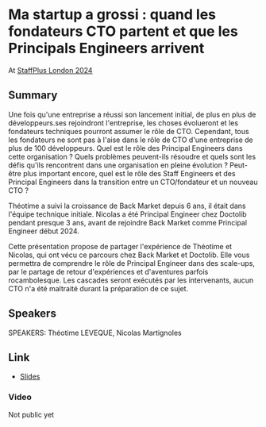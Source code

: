 # Ma startup a grossi : quand les fondateurs CTO partent et que les Principals Engineers arrivent

At [StaffPlus London 2024](https://agenda.cloudnord.fr/sessions/ma-startup-a-grossi-quand-les-)

## Summary

Une fois qu'une entreprise a réussi son lancement initial, de plus en plus de développeurs.ses rejoindront l'entreprise, les choses évolueront et les fondateurs techniques pourront assumer le rôle de CTO. Cependant, tous les fondateurs ne sont pas à l'aise dans le rôle de CTO d'une entreprise de plus de 100 développeurs. Quel est le rôle des Principal Engineers dans cette organisation ? Quels problèmes peuvent-ils résoudre et quels sont les défis qu'ils rencontrent dans une organisation en pleine évolution ? Peut-être plus important encore, quel est le rôle des Staff Engineers et des Principal Engineers dans la transition entre un CTO/fondateur et un nouveau CTO ?

Théotime a suivi la croissance de Back Market depuis 6 ans, il était dans l'équipe technique initiale. Nicolas a été Principal Engineer chez Doctolib pendant presque 3 ans, avant de rejoindre Back Market comme Principal Engineer début 2024.

Cette présentation propose de partager l'expérience de Théotime et Nicolas, qui ont vécu ce parcours chez Back Market et Doctolib. Elle vous permettra de comprendre le rôle de Principal Engineer dans des scale-ups, par le partage de retour d'expériences et d'aventures parfois rocambolesque. Les cascades seront exécutés par les intervenants, aucun CTO n'a été maltraité durant la préparation de ce sujet.

## Speakers

SPEAKERS: Théotime LEVEQUE, Nicolas Martignoles

## Link

- [Slides](https://docs.google.com/presentation/d/1uhRnGICFkV0xYkAyTyMndDMpaa8a0I6DWa2_WsgfmqA/edit?usp=sharing)

### Video

Not public yet
